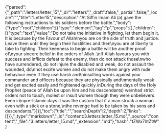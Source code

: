 {"parsed":{"_path":"/letters/letter_15","_dir":"letters","_draft":false,"_partial":false,"_locale":"","title":"Letter15","description":"At Siffin Imam Ali (a) gave the following instructions to his soldiers before the battle.","body":{"type":"root","children":[{"type":"element","tag":"p","props":{},"children":[{"type":"text","value":"Do not take the initiative in fighting, let them begin it. It is because by the Favour of Allah\nyou are on the side of truth and justice. Leave them until they begin their hostilities and then\nyou are at liberty to take to fighting. Their keenness to begin a battle will be another proof of\nyour sincere belief in the orders of Allah .\nIf Allah favours you with success and inflicts defeat to the enemy, then do not attack those\nwho have surrendered, do not injure the disabled and weak, do not assault the wounded, do\nnot excite women and do not make them angry with rude behaviour even if they use harsh and\ninsulting words against your commander and officers because they are physically and\nmentally weak and get excited easily and frightened quickly.\nDuring the days of the Holy Prophet (peace of Allah be upon him and his descendants) we\nhad strict orders not to touch, molest or insult women though they were unbelievers. Even in\npre-Islamic days it was the custom that if a man struck a woman even with a stick or a stone,\nthe revenge had to be taken by his sons and descendants."}]}],"toc":{"title":"","searchDepth":2,"depth":2,"links":[]}},"_type":"markdown","_id":"content:3.letters:letter_15.md","_source":"content","_file":"3.letters/letter_15.md","_extension":"md"},"hash":"tZWx7htZtW"}